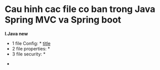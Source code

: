 # Cau hinh cac file co ban trong Java Spring MVC va Spring boot

**I.Java new**
* 1 file Config: * [title](http://mta.edu.vn)
* 2 file properties: *
* 3 file security: *

- [^1]: chú thích 1
